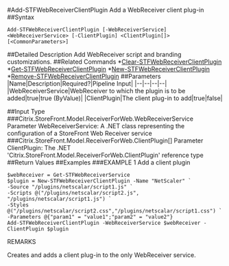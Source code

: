 #Add-STFWebReceiverClientPlugin
Add a WebReceiver client plug-in
##Syntax
```Add-STFWebReceiverClientPlugin [-WebReceiverService] <WebReceiverService> [-ClientPlugin] <ClientPlugin[]> [<CommonParameters>]
```
##Detailed Description
Add WebReceiver script and branding customizations.
##Related Commands
*[Clear-STFWebReceiverClientPlugin](Clear-STFWebReceiverClientPlugin)
*[Get-STFWebReceiverClientPlugin](Get-STFWebReceiverClientPlugin)
*[New-STFWebReceiverClientPlugin](New-STFWebReceiverClientPlugin)
*[Remove-STFWebReceiverClientPlugin](Remove-STFWebReceiverClientPlugin)
##Parameters
|Name|Description|Required?|Pipeline Input||--|--|--|--||WebReceiverService|WebReceiver to which the plugin is to be added|true|true (ByValue)||ClientPlugin|The client plug-in to add|true|false|##Input Type
###Citrix.StoreFront.Model.ReceiverForWeb.WebReceiverService
Parameter WebReceiverService: A .NET class representing the configuration of a StoreFront Web Receiver service
###Citrix.StoreFront.Model.ReceiverForWeb.ClientPlugin[]
Parameter ClientPlugin: The .NET 'Citrix.StoreFront.Model.ReceiverForWeb.ClientPlugin' reference type
##Return Values
##Examples
###EXAMPLE 1 Add a client plugin
```$webReceiver = Get-STFWebReceiverService
$plugin = New-STFWebReceiverClientPlugin -Name "NetScaler" `
-Source "/plugins/netscalar/script1.js" `
-Scripts @("/plugins/netscalar/script2.js", "/plugins/netscalar/script1.js") `
-Styles @("/plugins/netscalar/script2.css","/plugins/netscalar/script1.css") `
-Parameters @{"param1" = "value1";"param2" = "value2"}
Add-STFWebReceiverClientPlugin -WebReceiverService $webReceiver -ClientPlugin $plugin
```
REMARKS

Creates and adds a client plug-in to the only WebReceiver service.
